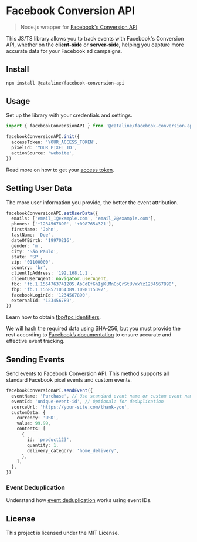 # Facebook Conversion API

> Node.js wrapper for [Facebook's Conversion API](https://developers.facebook.com/docs/marketing-api/conversions-api/)

This JS/TS library allows you to track events with Facebook's Conversion API, whether on the **client-side** or **server-side**, helping you capture more accurate data for your Facebook ad campaigns.

## Install

```bash
npm install @cataline/facebook-conversion-api
```

## Usage

Set up the library with your credentials and settings.

```ts
import { facebookConversionAPI } from '@cataline/facebook-conversion-api'

facebookConversionAPI.init({
  accessToken: 'YOUR_ACCESS_TOKEN',
  pixelId: 'YOUR_PIXEL_ID',
  actionSource: 'website',
})
```

Read more on how to get your [access token](https://developers.facebook.com/docs/marketing-api/conversions-api/get-started/#access-token).

## Setting User Data

The more user information you provide, the better the event attribution.

```ts
facebookConversionAPI.setUserData({
  emails: ['email_1@example.com', 'email_2@example.com'],
  phones: ['+1234567890', '+0987654321'],
  firstName: 'John',
  lastName: 'Doe',
  dateOfBirth: '19970216',
  gender: 'm',
  city: 'São Paulo',
  state: 'SP',
  zip: '01100000',
  country: 'br',
  clientIpAddress: '192.168.1.1',
  clientUserAgent: navigator.userAgent,
  fbc: 'fb.1.1554763741205.AbCdEfGhIjKlMnOpQrStUvWxYz1234567890',
  fbp: 'fb.1.1558571054389.1098115397',
  facebookLoginId: '1234567890',
  externalId: '123456789',
})
```

Learn how to obtain [fbp/fpc identifiers](https://developers.facebook.com/docs/marketing-api/conversions-api/parameters/fbp-and-fbc/).

We will hash the required data using SHA-256, but you must provide the rest according to [Facebook’s documentation](https://developers.facebook.com/docs/marketing-api/conversions-api/parameters/customer-information-parameters) to ensure accurate and effective event tracking.

## Sending Events

Send events to Facebook Conversion API. This method supports all standard Facebook pixel events and custom events.

```ts
facebookConversionAPI.sendEvent({
  eventName: 'Purchase', // Use standard event name or custom event name
  eventId: 'unique-event-id', // Optional: for deduplication
  sourceUrl: 'https://your-site.com/thank-you',
  customData: {
    currency: 'USD',
    value: 99.99,
    contents: [
      {
        id: 'product123',
        quantity: 1,
        delivery_category: 'home_delivery',
      },
    ],
  },
})
```

### Event Deduplication

Understand how [event deduplication](https://developers.facebook.com/docs/marketing-api/conversions-api/deduplicate-pixel-and-server-events?locale=en_US) works using event IDs.

## License

This project is licensed under the MIT License.
